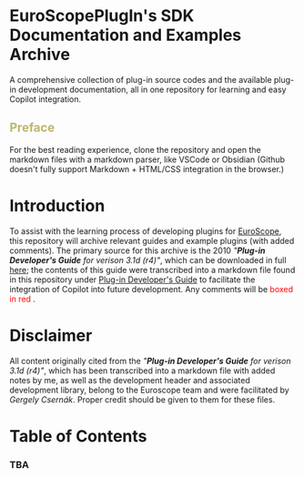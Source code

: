 # EuroScopePlugIn's SDK Documentation and Examples Archive
A comprehensive collection of plug-in source codes and the available plug-in development documentation, all in one repository for learning and easy Copilot integration.

## <span style="color:darkkhaki">Preface
For the best reading experience, clone the repository and open the markdown files with a markdown parser, like VSCode or Obsidian (Github doesn't fully support Markdown + HTML/CSS integration in the browser.)

# Introduction
To assist with the learning process of developing plugins for [EuroScope](https://www.euroscope.hu/wp/), this repository will archive relevant guides and example plugins (with added comments). The primary source for this archive is the 2010 *"**Plug-in Developer's Guide** for verison 3.1d (r4)"*, which can be downloaded in full [here](https://www.euroscope.hu/wp/documentation-download/); the contents of this guide were transcribed into a markdown file found in this repository under [Plug-in Developer's Guide](<Plug-in Developer's Guide.md>) to facilitate the integration of Copilot into future development. Any comments will be <span style="color : red">boxed in red </span>.

# Disclaimer
All content originally cited from the *"**Plug-in Developer's Guide** for verison 3.1d (r4)"*, which has been transcribed into a markdown file with added notes by me, as well as the development header and associated development library, belong to the Euroscope team and were facilitated by *Gergely Csernák*. Proper credit should be given to them for these files.


# Table of Contents
### TBA
